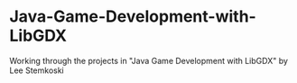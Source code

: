 # Java-Game-Development-with-LibGDX
Working through the projects in "Java Game Development with LibGDX" by Lee Stemkoski
